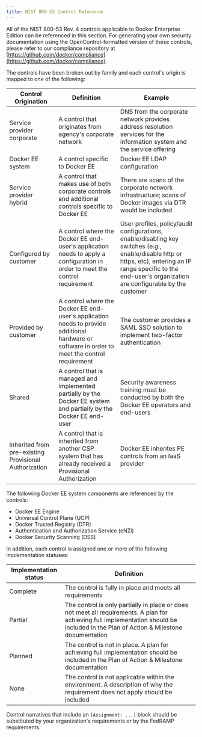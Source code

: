 ```yaml
---
title: NIST 800-53 Control Reference
---
```


All of the NIST 800-53 Rev. 4 controls applicable to Docker Enterprise Edition can be referenced in this section. For generating your own security documentation using the OpenControl-formatted version of these controls, please refer to our compliance repository at [https://github.com/docker/compliance](https://github.com/docker/compliance).

The controls have been broken out by family and each control's origin is mapped to one of the following:

|Control Origination|Definition|Example|
|-------------------|----------|-------|
|Service provider corporate|A control that originates from agency's corporate network|DNS from the corporate network provides address resolution services for the information system and the service offering|
|Docker EE system|A control specific to Docker EE|Docker EE LDAP configuration|
|Service provider hybrid|A control that makes use of both corporate controls and additional controls specific to Docker EE|There are scans of the corporate network infrastructure; scans of Docker images via DTR would be included|
|Configured by customer|A control where the Docker EE end-user's application needs to apply a configuration in order to meet the control requirement|User profiles, policy/audit configurations, enable/disabling key switches (e.g., enable/disable http or https, etc), entering an IP range specific to the end-user's organization are configurable by the customer|
|Provided by customer|A control where the Docker EE end-user's application needs to provide additional hardware or software in order to meet the control requirement|The customer provides a SAML SSO solution to implement two-factor authentication|
|Shared|A control that is managed and implemented partially by the Docker EE system and partially by the Docker EE end-user|Security awareness training must be conducted by both the Docker EE operators and end-users|
|Inherited from pre-existing Provisional Authorization|A control that is inherited from another CSP system that has already received a Provisional Authorization|Docker EE inherites PE controls from an IaaS provider|

The following Docker EE system components are referenced by the controls:

- Docker EE Engine
- Universal Control Plane (UCP)
- Docker Trusted Registry (DTR)
- Authentication and Authorization Service (eNZi)
- Docker Security Scanning (DSS)

In addition, each control is assigned one or more of the following implementation statuses:

|Implementation status|Definition|
|---------------------|----------|
|Complete|The control is fully in place and meets all requirements|
|Partial|The control is only partially in place or does not meet all requirements. A plan for achieving full implementation should be included in the Plan of Action & Milestone documentation|
|Planned|The control is not in place. A plan for achieving full implementation should be included in the Plan of Action & Milestone documentation|
|None|The control is not applicable within the environment. A description of why the requirement does not apply should be included|

Control narratives that include an `[Assignment: ...]` block should be substituted by your organization's requirements or by the FedRAMP requirements.

